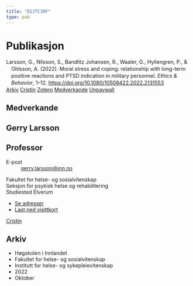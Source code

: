 ```yaml
---
title: "D2JTC3RF"
type: pub
---
```

<h1>Publikasjon</h1>
<article id="csl-bib-container-D2JTC3RF" class="csl-bib-container">
  <div class="csl-bib-body" style="line-height: 1.35; padding-left: 1em; text-indent:-1em;">
  <div class="csl-entry">Larsson, G., Nilsson, S., Bandlitz Johansen, R., Waaler, G., Hyllengren, P., &amp; Ohlsson, A. (2022). Moral stress and coping: relationship with long-term positive reactions and PTSD indication in military personnel. <i>Ethics &amp; Behavior</i>, 1&#x2013;12. <a href="https://doi.org/10.1080/10508422.2022.2131553">https://doi.org/10.1080/10508422.2022.2131553</a></div>
</div>
  <div class="csl-bib-buttons">
    <a href="#taxonomy-article-D2JTC3RF" class="csl-bib-button">Arkiv</a>
    <a href alt="Cristin URL" class="csl-bib-button">Cristin</a>
    <a href alt="Zotero URL" class="csl-bib-button">Zotero</a>
    <a href="#contributors-article-D2JTC3RF" class="csl-bib-button">Medverkande</a>
    <a href="https://doi.org/10.1080/10508422.2022.2131553" class="csl-bib-button">Unpaywall</a>
  </div>
  <div id="csl-bib-meta-container-D2JTC3RF"></div>
</article>
<div id="csl-bib-meta-D2JTC3RF" class="csl-bib-meta">
  <article id="contributors-article-D2JTC3RF" class="contributors-article">
    <h1>Medverkande</h1>
    <div class="personas">
<div class="vrtx-hinn-person-card">
<div class="photo">
<i class="lar la-user-circle missing-person"></i>
</div>
<div class="info">
<hgroup><h1>Gerry Larsson</h1>
<h2>Professor</h2>
</hgroup><dl>
<dt>E-post</dt>
<dd>
<a href="mailto:gerry.larsson@inn.no">gerry.larsson@inn.no</a>
</dd>
</dl>
<p>
Fakultet for helse- og sosialvitenskap<br>
Seksjon for psykisk helse og rehabilitering<br>
Studiested Elverum
</p>
<ul class="vrtx-hinn-links">
<li><a href="https://www.inn.no/finn-en-ansatt/gerry-larsson.html#vrtx-hinn-addresses">Se adresser</a></li>
<li><a href="https://www.inn.no/finn-en-ansatt/gerry-larsson.html?vrtx=vcf">Last ned visittkort</a></li>
</ul>
</div>
</div>
<a href="https://app.cristin.no/persons/show.jsf?id=50941" alt="Cristin URL" class="personas-cristin">Cristin</a>
</div>
  </article>
  <article id="taxonomy-article-D2JTC3RF" class="taxonomy-article">
    <h1>Arkiv</h1>
    <ul>
      <li>Høgskolen i Innlandet</li>
      <li>Fakultet for helse- og sosialvitenskap</li>
      <li>Institutt for helse- og sykepleievitenskap</li>
      <li>2022</li>
      <li>Oktober</li>
    </ul>
  </article>
</div>
